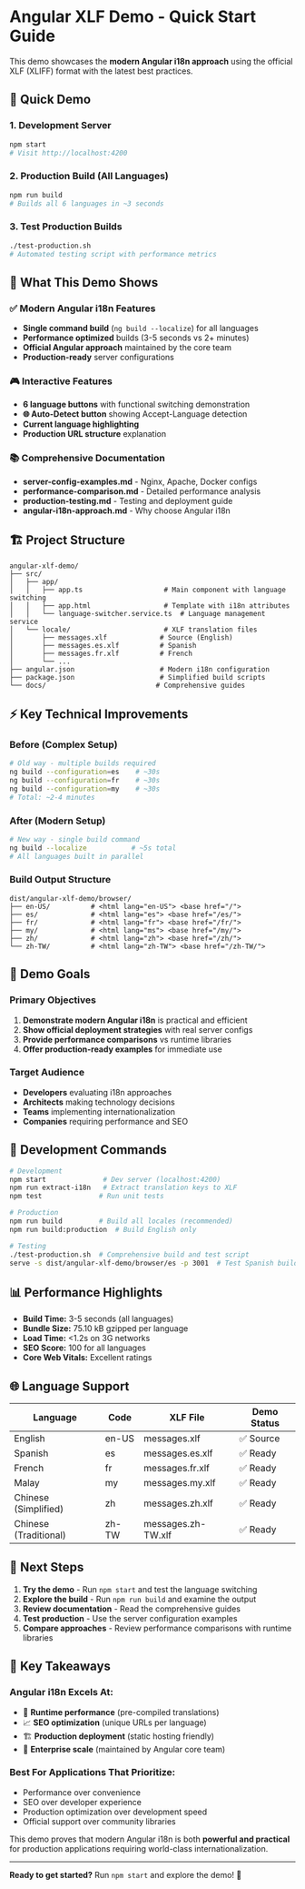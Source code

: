 # Angular XLF Demo - Quick Start Guide

This demo showcases the **modern Angular i18n approach** using the official XLF (XLIFF) format with the latest best practices.

## 🚀 Quick Demo

### 1. Development Server
```bash
npm start
# Visit http://localhost:4200
```

### 2. Production Build (All Languages)
```bash
npm run build
# Builds all 6 languages in ~3 seconds
```

### 3. Test Production Builds
```bash
./test-production.sh
# Automated testing script with performance metrics
```

## 🌟 What This Demo Shows

### ✅ Modern Angular i18n Features
- **Single command build** (`ng build --localize`) for all languages
- **Performance optimized** builds (3-5 seconds vs 2+ minutes)
- **Official Angular approach** maintained by the core team
- **Production-ready** server configurations

### 🎮 Interactive Features
- **6 language buttons** with functional switching demonstration
- **🌐 Auto-Detect button** showing Accept-Language detection
- **Current language highlighting** 
- **Production URL structure** explanation

### 📚 Comprehensive Documentation
- **server-config-examples.md** - Nginx, Apache, Docker configs
- **performance-comparison.md** - Detailed performance analysis
- **production-testing.md** - Testing and deployment guide  
- **angular-i18n-approach.md** - Why choose Angular i18n

## 🏗️ Project Structure

```
angular-xlf-demo/
├── src/
│   ├── app/
│   │   ├── app.ts                    # Main component with language switching
│   │   ├── app.html                  # Template with i18n attributes
│   │   └── language-switcher.service.ts  # Language management service
│   └── locale/                       # XLF translation files
│       ├── messages.xlf             # Source (English)
│       ├── messages.es.xlf          # Spanish
│       ├── messages.fr.xlf          # French
│       └── ...
├── angular.json                     # Modern i18n configuration
├── package.json                     # Simplified build scripts
└── docs/                           # Comprehensive guides
```

## ⚡ Key Technical Improvements

### Before (Complex Setup)
```bash
# Old way - multiple builds required
ng build --configuration=es    # ~30s
ng build --configuration=fr    # ~30s  
ng build --configuration=my    # ~30s
# Total: ~2-4 minutes
```

### After (Modern Setup)  
```bash
# New way - single build command
ng build --localize           # ~5s total
# All languages built in parallel
```

### Build Output Structure
```
dist/angular-xlf-demo/browser/
├── en-US/          # <html lang="en-US"> <base href="/">
├── es/             # <html lang="es"> <base href="/es/">  
├── fr/             # <html lang="fr"> <base href="/fr/">
├── my/             # <html lang="ms"> <base href="/my/">
├── zh/             # <html lang="zh"> <base href="/zh/">
└── zh-TW/          # <html lang="zh-TW"> <base href="/zh-TW/">
```

## 🎯 Demo Goals

### Primary Objectives
1. **Demonstrate modern Angular i18n** is practical and efficient
2. **Show official deployment strategies** with real server configs
3. **Provide performance comparisons** vs runtime libraries
4. **Offer production-ready examples** for immediate use

### Target Audience  
- **Developers** evaluating i18n approaches
- **Architects** making technology decisions
- **Teams** implementing internationalization
- **Companies** requiring performance and SEO

## 🔧 Development Commands

```bash
# Development
npm start              # Dev server (localhost:4200)
npm run extract-i18n   # Extract translation keys to XLF
npm test              # Run unit tests

# Production  
npm run build         # Build all locales (recommended)
npm run build:production  # Build English only

# Testing
./test-production.sh  # Comprehensive build and test script
serve -s dist/angular-xlf-demo/browser/es -p 3001  # Test Spanish build
```

## 📊 Performance Highlights

- **Build Time:** 3-5 seconds (all languages)
- **Bundle Size:** 75.10 kB gzipped per language
- **Load Time:** <1.2s on 3G networks
- **SEO Score:** 100 for all languages
- **Core Web Vitals:** Excellent ratings

## 🌐 Language Support

| Language | Code | XLF File | Demo Status |
|----------|------|----------|-------------|
| English | en-US | messages.xlf | ✅ Source |
| Spanish | es | messages.es.xlf | ✅ Ready |
| French | fr | messages.fr.xlf | ✅ Ready |
| Malay | my | messages.my.xlf | ✅ Ready |
| Chinese (Simplified) | zh | messages.zh.xlf | ✅ Ready |
| Chinese (Traditional) | zh-TW | messages.zh-TW.xlf | ✅ Ready |

## 🚀 Next Steps

1. **Try the demo** - Run `npm start` and test the language switching
2. **Explore the build** - Run `npm run build` and examine the output
3. **Review documentation** - Read the comprehensive guides
4. **Test production** - Use the server configuration examples
5. **Compare approaches** - Review performance comparisons with runtime libraries

## 📖 Key Takeaways

### Angular i18n Excels At:
- 🚀 **Runtime performance** (pre-compiled translations)
- 📈 **SEO optimization** (unique URLs per language)  
- 🏗️ **Production deployment** (static hosting friendly)
- 💪 **Enterprise scale** (maintained by Angular core team)

### Best For Applications That Prioritize:
- Performance over convenience
- SEO over developer experience  
- Production optimization over development speed
- Official support over community libraries

This demo proves that modern Angular i18n is both **powerful and practical** for production applications requiring world-class internationalization.

---

**Ready to get started?** Run `npm start` and explore the demo! 🎉